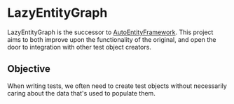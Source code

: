 # LazyEntityGraph
LazyEntityGraph is the successor to [AutoEntityFramework](/alexfoxgill/AutoFixture.AutoEntityFramework). This project aims to both improve upon the functionality of the original, and open the door to integration with other test object creators.

## Objective
When writing tests, we often need to create test objects without necessarily caring about the data that's used to populate them.
